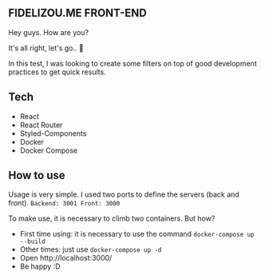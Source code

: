 ## FIDELIZOU.ME FRONT-END
Hey guys. How are you?

It's all right, let's go.. 🚀

In this test, I was looking to create some filters on top of good development practices to get quick results.

## Tech
- React
- React Router
- Styled-Components
- Docker
- Docker Compose

## How to use
Usage is very simple. I used two ports to define the servers (back and front).
` Backend: 3001
  Front: 3000 `

To make use, it is necessary to climb two containers. But how?
  - First time using: it is necessary to use the command ` docker-compose up --build `
  - Other times: just use `docker-compose up -d `
  - Open http://localhost:3000/
  - Be happy :D
